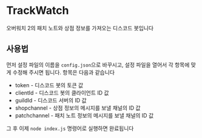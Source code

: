 # TrackWatch
오버워치 2의 패치 노트와 상점 정보를 가져오는 디스코드 봇입니다

## 사용법
먼저 설정 파일의 이름을 `config.json`으로 바꾸시고, 설정 파일을 열어서 각 항목에 맞게 수정해 주시면 됩니다. 항목은 다음과 같습니다
* token - 디스코드 봇의 토큰 값
* clientId - 디스코드 봇의 클라이언트 ID 값
* guildId - 디스코드 서버의 ID 값
* shopchannel - 상점 정보의 메시지를 보낼 채널의 ID 값
* patchchannel - 패치 노트 정보의 메시지를 보낼 채널의 ID 값

그 후 이제 `node index.js` 명령어로 실행하면 완료됩니다